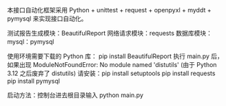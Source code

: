 本接口自动化框架采用 Python + unittest + request + openpyxl + myddt + pymysql 来实现接口自动化。

测试报告生成模块：BeautifulReport
网络请求模块：requests
数据库模块：
    mysql：pymysql

使用环境需要下载的 Python 库：
    pip install BeautifulReport
        执行 main.py 后，如果出现 ModuleNotFoundError: No module named 'distutils'
        (由于 Python 3.12 之后废弃了 distutils)
        请安装：pip install setuptools
    pip install requests
    pip install pymysql


启动方法：控制台进去根目录输入 python main.py
